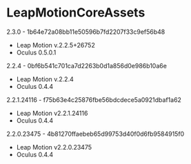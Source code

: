 LeapMotionCoreAssets
========================
2.3.0 - 1b64e72a08bb11e50596b7fd2207f33c9ef56b48
- Leap Motion v.2.2.5+26752
- Oculus 0.5.0.1

2.2.4 - 0bf6b541c701ca7d2263b0d1a856d0e986b10a6e
- Leap Motion v.2.2.4
- Oculus 0.4.4

2.2.1.24116 - f75b63e4c25876fbe56bdcdece5a0921dbaf1a62
- Leap Motion v2.2.1.24116
- Oculus 0.4.4

2.2.0.23475 - 4b81270ffaebeb65d99753d40f0d6fb9584915f0
- Leap Motion v2.2.0.23475
- Oculus 0.4.4
